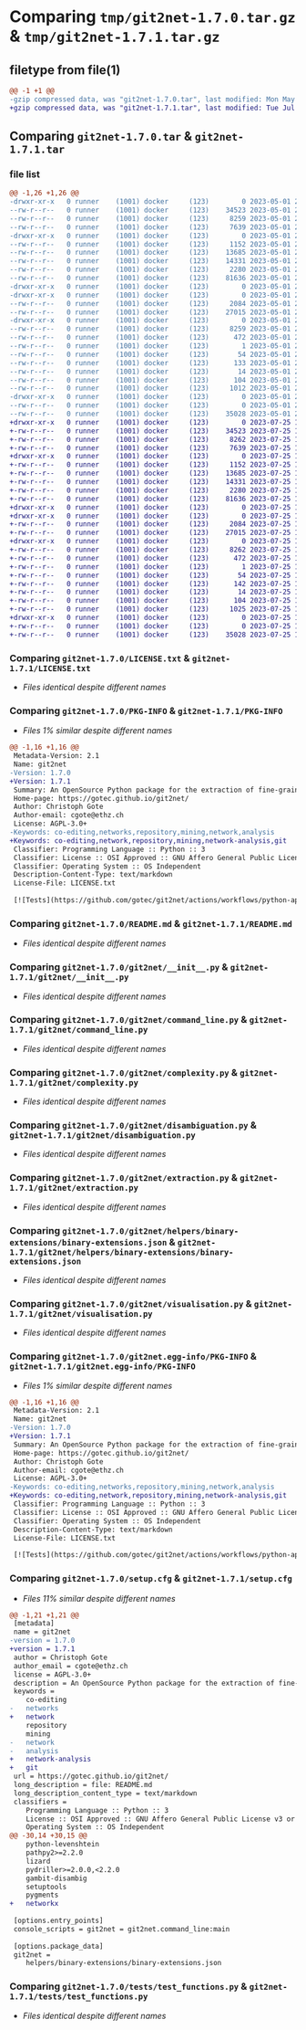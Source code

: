 # Comparing `tmp/git2net-1.7.0.tar.gz` & `tmp/git2net-1.7.1.tar.gz`

## filetype from file(1)

```diff
@@ -1 +1 @@
-gzip compressed data, was "git2net-1.7.0.tar", last modified: Mon May  1 20:22:51 2023, max compression
+gzip compressed data, was "git2net-1.7.1.tar", last modified: Tue Jul 25 13:26:18 2023, max compression
```

## Comparing `git2net-1.7.0.tar` & `git2net-1.7.1.tar`

### file list

```diff
@@ -1,26 +1,26 @@
-drwxr-xr-x   0 runner    (1001) docker     (123)        0 2023-05-01 20:22:51.075456 git2net-1.7.0/
--rw-r--r--   0 runner    (1001) docker     (123)    34523 2023-05-01 20:22:40.000000 git2net-1.7.0/LICENSE.txt
--rw-r--r--   0 runner    (1001) docker     (123)     8259 2023-05-01 20:22:51.075456 git2net-1.7.0/PKG-INFO
--rw-r--r--   0 runner    (1001) docker     (123)     7639 2023-05-01 20:22:40.000000 git2net-1.7.0/README.md
-drwxr-xr-x   0 runner    (1001) docker     (123)        0 2023-05-01 20:22:51.071455 git2net-1.7.0/git2net/
--rw-r--r--   0 runner    (1001) docker     (123)     1152 2023-05-01 20:22:40.000000 git2net-1.7.0/git2net/__init__.py
--rw-r--r--   0 runner    (1001) docker     (123)    13685 2023-05-01 20:22:40.000000 git2net-1.7.0/git2net/command_line.py
--rw-r--r--   0 runner    (1001) docker     (123)    14331 2023-05-01 20:22:40.000000 git2net-1.7.0/git2net/complexity.py
--rw-r--r--   0 runner    (1001) docker     (123)     2280 2023-05-01 20:22:40.000000 git2net-1.7.0/git2net/disambiguation.py
--rw-r--r--   0 runner    (1001) docker     (123)    81636 2023-05-01 20:22:40.000000 git2net-1.7.0/git2net/extraction.py
-drwxr-xr-x   0 runner    (1001) docker     (123)        0 2023-05-01 20:22:51.071455 git2net-1.7.0/git2net/helpers/
-drwxr-xr-x   0 runner    (1001) docker     (123)        0 2023-05-01 20:22:51.075456 git2net-1.7.0/git2net/helpers/binary-extensions/
--rw-r--r--   0 runner    (1001) docker     (123)     2084 2023-05-01 20:22:40.000000 git2net-1.7.0/git2net/helpers/binary-extensions/binary-extensions.json
--rw-r--r--   0 runner    (1001) docker     (123)    27015 2023-05-01 20:22:40.000000 git2net-1.7.0/git2net/visualisation.py
-drwxr-xr-x   0 runner    (1001) docker     (123)        0 2023-05-01 20:22:51.075456 git2net-1.7.0/git2net.egg-info/
--rw-r--r--   0 runner    (1001) docker     (123)     8259 2023-05-01 20:22:51.000000 git2net-1.7.0/git2net.egg-info/PKG-INFO
--rw-r--r--   0 runner    (1001) docker     (123)      472 2023-05-01 20:22:51.000000 git2net-1.7.0/git2net.egg-info/SOURCES.txt
--rw-r--r--   0 runner    (1001) docker     (123)        1 2023-05-01 20:22:51.000000 git2net-1.7.0/git2net.egg-info/dependency_links.txt
--rw-r--r--   0 runner    (1001) docker     (123)       54 2023-05-01 20:22:51.000000 git2net-1.7.0/git2net.egg-info/entry_points.txt
--rw-r--r--   0 runner    (1001) docker     (123)      133 2023-05-01 20:22:51.000000 git2net-1.7.0/git2net.egg-info/requires.txt
--rw-r--r--   0 runner    (1001) docker     (123)       14 2023-05-01 20:22:51.000000 git2net-1.7.0/git2net.egg-info/top_level.txt
--rw-r--r--   0 runner    (1001) docker     (123)      104 2023-05-01 20:22:40.000000 git2net-1.7.0/pyproject.toml
--rw-r--r--   0 runner    (1001) docker     (123)     1012 2023-05-01 20:22:51.075456 git2net-1.7.0/setup.cfg
-drwxr-xr-x   0 runner    (1001) docker     (123)        0 2023-05-01 20:22:51.075456 git2net-1.7.0/tests/
--rw-r--r--   0 runner    (1001) docker     (123)        0 2023-05-01 20:22:40.000000 git2net-1.7.0/tests/__init__.py
--rw-r--r--   0 runner    (1001) docker     (123)    35028 2023-05-01 20:22:40.000000 git2net-1.7.0/tests/test_functions.py
+drwxr-xr-x   0 runner    (1001) docker     (123)        0 2023-07-25 13:26:18.590625 git2net-1.7.1/
+-rw-r--r--   0 runner    (1001) docker     (123)    34523 2023-07-25 13:26:05.000000 git2net-1.7.1/LICENSE.txt
+-rw-r--r--   0 runner    (1001) docker     (123)     8262 2023-07-25 13:26:18.590625 git2net-1.7.1/PKG-INFO
+-rw-r--r--   0 runner    (1001) docker     (123)     7639 2023-07-25 13:26:05.000000 git2net-1.7.1/README.md
+drwxr-xr-x   0 runner    (1001) docker     (123)        0 2023-07-25 13:26:18.590625 git2net-1.7.1/git2net/
+-rw-r--r--   0 runner    (1001) docker     (123)     1152 2023-07-25 13:26:05.000000 git2net-1.7.1/git2net/__init__.py
+-rw-r--r--   0 runner    (1001) docker     (123)    13685 2023-07-25 13:26:05.000000 git2net-1.7.1/git2net/command_line.py
+-rw-r--r--   0 runner    (1001) docker     (123)    14331 2023-07-25 13:26:05.000000 git2net-1.7.1/git2net/complexity.py
+-rw-r--r--   0 runner    (1001) docker     (123)     2280 2023-07-25 13:26:05.000000 git2net-1.7.1/git2net/disambiguation.py
+-rw-r--r--   0 runner    (1001) docker     (123)    81636 2023-07-25 13:26:05.000000 git2net-1.7.1/git2net/extraction.py
+drwxr-xr-x   0 runner    (1001) docker     (123)        0 2023-07-25 13:26:18.590625 git2net-1.7.1/git2net/helpers/
+drwxr-xr-x   0 runner    (1001) docker     (123)        0 2023-07-25 13:26:18.590625 git2net-1.7.1/git2net/helpers/binary-extensions/
+-rw-r--r--   0 runner    (1001) docker     (123)     2084 2023-07-25 13:26:05.000000 git2net-1.7.1/git2net/helpers/binary-extensions/binary-extensions.json
+-rw-r--r--   0 runner    (1001) docker     (123)    27015 2023-07-25 13:26:05.000000 git2net-1.7.1/git2net/visualisation.py
+drwxr-xr-x   0 runner    (1001) docker     (123)        0 2023-07-25 13:26:18.590625 git2net-1.7.1/git2net.egg-info/
+-rw-r--r--   0 runner    (1001) docker     (123)     8262 2023-07-25 13:26:18.000000 git2net-1.7.1/git2net.egg-info/PKG-INFO
+-rw-r--r--   0 runner    (1001) docker     (123)      472 2023-07-25 13:26:18.000000 git2net-1.7.1/git2net.egg-info/SOURCES.txt
+-rw-r--r--   0 runner    (1001) docker     (123)        1 2023-07-25 13:26:18.000000 git2net-1.7.1/git2net.egg-info/dependency_links.txt
+-rw-r--r--   0 runner    (1001) docker     (123)       54 2023-07-25 13:26:18.000000 git2net-1.7.1/git2net.egg-info/entry_points.txt
+-rw-r--r--   0 runner    (1001) docker     (123)      142 2023-07-25 13:26:18.000000 git2net-1.7.1/git2net.egg-info/requires.txt
+-rw-r--r--   0 runner    (1001) docker     (123)       14 2023-07-25 13:26:18.000000 git2net-1.7.1/git2net.egg-info/top_level.txt
+-rw-r--r--   0 runner    (1001) docker     (123)      104 2023-07-25 13:26:05.000000 git2net-1.7.1/pyproject.toml
+-rw-r--r--   0 runner    (1001) docker     (123)     1025 2023-07-25 13:26:18.594625 git2net-1.7.1/setup.cfg
+drwxr-xr-x   0 runner    (1001) docker     (123)        0 2023-07-25 13:26:18.590625 git2net-1.7.1/tests/
+-rw-r--r--   0 runner    (1001) docker     (123)        0 2023-07-25 13:26:05.000000 git2net-1.7.1/tests/__init__.py
+-rw-r--r--   0 runner    (1001) docker     (123)    35028 2023-07-25 13:26:05.000000 git2net-1.7.1/tests/test_functions.py
```

### Comparing `git2net-1.7.0/LICENSE.txt` & `git2net-1.7.1/LICENSE.txt`

 * *Files identical despite different names*

### Comparing `git2net-1.7.0/PKG-INFO` & `git2net-1.7.1/PKG-INFO`

 * *Files 1% similar despite different names*

```diff
@@ -1,16 +1,16 @@
 Metadata-Version: 2.1
 Name: git2net
-Version: 1.7.0
+Version: 1.7.1
 Summary: An OpenSource Python package for the extraction of fine-grained and time-stamped co-editing networks from git repositories.
 Home-page: https://gotec.github.io/git2net/
 Author: Christoph Gote
 Author-email: cgote@ethz.ch
 License: AGPL-3.0+
-Keywords: co-editing,networks,repository,mining,network,analysis
+Keywords: co-editing,network,repository,mining,network-analysis,git
 Classifier: Programming Language :: Python :: 3
 Classifier: License :: OSI Approved :: GNU Affero General Public License v3 or later (AGPLv3+)
 Classifier: Operating System :: OS Independent
 Description-Content-Type: text/markdown
 License-File: LICENSE.txt
 
 [![Tests](https://github.com/gotec/git2net/actions/workflows/python-app.yml/badge.svg)](https://github.com/gotec/git2net/actions/workflows/python-app.yml)
```

### Comparing `git2net-1.7.0/README.md` & `git2net-1.7.1/README.md`

 * *Files identical despite different names*

### Comparing `git2net-1.7.0/git2net/__init__.py` & `git2net-1.7.1/git2net/__init__.py`

 * *Files identical despite different names*

### Comparing `git2net-1.7.0/git2net/command_line.py` & `git2net-1.7.1/git2net/command_line.py`

 * *Files identical despite different names*

### Comparing `git2net-1.7.0/git2net/complexity.py` & `git2net-1.7.1/git2net/complexity.py`

 * *Files identical despite different names*

### Comparing `git2net-1.7.0/git2net/disambiguation.py` & `git2net-1.7.1/git2net/disambiguation.py`

 * *Files identical despite different names*

### Comparing `git2net-1.7.0/git2net/extraction.py` & `git2net-1.7.1/git2net/extraction.py`

 * *Files identical despite different names*

### Comparing `git2net-1.7.0/git2net/helpers/binary-extensions/binary-extensions.json` & `git2net-1.7.1/git2net/helpers/binary-extensions/binary-extensions.json`

 * *Files identical despite different names*

### Comparing `git2net-1.7.0/git2net/visualisation.py` & `git2net-1.7.1/git2net/visualisation.py`

 * *Files identical despite different names*

### Comparing `git2net-1.7.0/git2net.egg-info/PKG-INFO` & `git2net-1.7.1/git2net.egg-info/PKG-INFO`

 * *Files 1% similar despite different names*

```diff
@@ -1,16 +1,16 @@
 Metadata-Version: 2.1
 Name: git2net
-Version: 1.7.0
+Version: 1.7.1
 Summary: An OpenSource Python package for the extraction of fine-grained and time-stamped co-editing networks from git repositories.
 Home-page: https://gotec.github.io/git2net/
 Author: Christoph Gote
 Author-email: cgote@ethz.ch
 License: AGPL-3.0+
-Keywords: co-editing,networks,repository,mining,network,analysis
+Keywords: co-editing,network,repository,mining,network-analysis,git
 Classifier: Programming Language :: Python :: 3
 Classifier: License :: OSI Approved :: GNU Affero General Public License v3 or later (AGPLv3+)
 Classifier: Operating System :: OS Independent
 Description-Content-Type: text/markdown
 License-File: LICENSE.txt
 
 [![Tests](https://github.com/gotec/git2net/actions/workflows/python-app.yml/badge.svg)](https://github.com/gotec/git2net/actions/workflows/python-app.yml)
```

### Comparing `git2net-1.7.0/setup.cfg` & `git2net-1.7.1/setup.cfg`

 * *Files 11% similar despite different names*

```diff
@@ -1,21 +1,21 @@
 [metadata]
 name = git2net
-version = 1.7.0
+version = 1.7.1
 author = Christoph Gote
 author_email = cgote@ethz.ch
 license = AGPL-3.0+
 description = An OpenSource Python package for the extraction of fine-grained and time-stamped co-editing networks from git repositories.
 keywords = 
 	co-editing
-	networks
+	network
 	repository
 	mining
-	network
-	analysis
+	network-analysis
+	git
 url = https://gotec.github.io/git2net/
 long_description = file: README.md
 long_description_content_type = text/markdown
 classifiers = 
 	Programming Language :: Python :: 3
 	License :: OSI Approved :: GNU Affero General Public License v3 or later (AGPLv3+)
 	Operating System :: OS Independent
@@ -30,14 +30,15 @@
 	python-levenshtein
 	pathpy2>=2.2.0
 	lizard
 	pydriller>=2.0.0,<2.2.0
 	gambit-disambig
 	setuptools
 	pygments
+	networkx
 
 [options.entry_points]
 console_scripts = git2net = git2net.command_line:main
 
 [options.package_data]
 git2net = 
 	helpers/binary-extensions/binary-extensions.json
```

### Comparing `git2net-1.7.0/tests/test_functions.py` & `git2net-1.7.1/tests/test_functions.py`

 * *Files identical despite different names*

